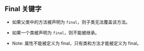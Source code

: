 ## Final 关键字
* 如果父类中的方法被声明为 `final`，则子类无法覆盖该方法。

* 如果一个类被声明为 `final`，则不能被继承。

* Note: 属性不能被定义为 final，只有类和方法才能被定义为 final。
